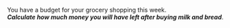 You have a budget for your grocery shopping this week.  
**_Calculate how much money you will have left after buying milk and bread_**. 